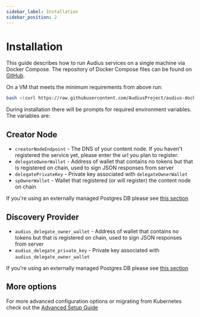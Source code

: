 ```yaml
---
sidebar_label: Installation
sidebar_position: 2
---
```


# Installation

This guide describes how to run Audius services on a single machine via Docker Compose.
The repository of Docker Compose files can be found on [GitHub](https://github.com/AudiusProject/audius-docker-compose).

On a VM that meets the minimum requirements from above run:

```bash
bash <(curl https://raw.githubusercontent.com/AudiusProject/audius-docker-compose/main/install.sh)
```

During installation there will be prompts for required environment variables. The variables are:

## Creator Node

- `creatorNodeEndpoint` - The DNS of your content node. If you haven't registered the service yet, please enter the url you plan to register.
- `delegateOwnerWallet` - Address of wallet that contains no tokens but that is registered on chain, used to sign JSON responses from server
- `delegatePrivateKey` - Private key associated with `delegateOwnerWallet`
- `spOwnerWallet` - Wallet that registered (or will register) the content node on chain

If you're using an externally managed Postgres DB please see [this section](advanced_setup.md#external-creator-node-postgres)

## Discovery Provider

- `audius_delegate_owner_wallet` - Address of wallet that contains no tokens but that is registered on chain, used to sign JSON responses from server
- `audius_delegate_private_key` - Private key associated with `audius_delegate_owner_wallet`

If you're using an externally managed Postgres DB please see [this section](advanced_setup.md#external-discovery-provider-postgres-instance)

## More options

For more advanced configuration options or migrating from Kubernetes check out the [Advanced Setup Guide](advanced.md)
